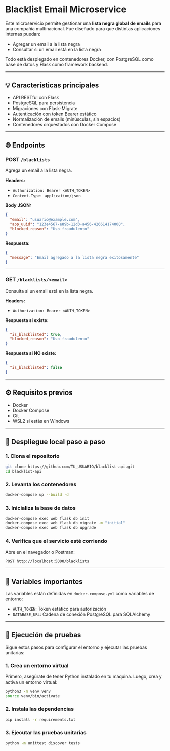 # Blacklist Email Microservice

Este microservicio permite gestionar una **lista negra global de emails** para una compañía multinacional. Fue diseñado para que distintas aplicaciones internas puedan:

- Agregar un email a la lista negra
- Consultar si un email está en la lista negra

Todo está desplegado en contenedores Docker, con PostgreSQL como base de datos y Flask como framework backend.


---

## 💡 Características principales

- API RESTful con Flask
- PostgreSQL para persistencia
- Migraciones con Flask-Migrate
- Autenticación con token Bearer estático
- Normalización de emails (minúsculas, sin espacios)
- Contenedores orquestados con Docker Compose

---

## 🌐 Endpoints

### POST `/blacklists`
Agrega un email a la lista negra.

**Headers:**
- `Authorization: Bearer <AUTH_TOKEN>`
- `Content-Type: application/json`

**Body JSON:**
```json
{
  "email": "usuario@example.com",
  "app_uuid": "123e4567-e89b-12d3-a456-426614174000",
  "blocked_reason": "Uso fraudulento"
}
```

**Respuesta:**
```json
{
  "message": "Email agregado a la lista negra exitosamente"
}
```

---

### GET `/blacklists/<email>`
Consulta si un email está en la lista negra.

**Headers:**
- `Authorization: Bearer <AUTH_TOKEN>`

**Respuesta si existe:**
```json
{
  "is_blacklisted": true,
  "blocked_reason": "Uso fraudulento"
}
```

**Respuesta si NO existe:**
```json
{
  "is_blacklisted": false
}
```

---

## ⚙️ Requisitos previos
- Docker
- Docker Compose
- Git
- WSL2 si estás en Windows

---

## 🚀 Despliegue local paso a paso

### 1. Clona el repositorio
```bash
git clone https://github.com/TU_USUARIO/blacklist-api.git
cd blacklist-api
```

### 2. Levanta los contenedores
```bash
docker-compose up --build -d
```

### 3. Inicializa la base de datos
```bash
docker-compose exec web flask db init
docker-compose exec web flask db migrate -m "initial"
docker-compose exec web flask db upgrade
```

### 4. Verifica que el servicio esté corriendo
Abre en el navegador o Postman:
```
POST http://localhost:5000/blacklists
```

---

## 📓 Variables importantes

Las variables están definidas en `docker-compose.yml` como variables de entorno:

- `AUTH_TOKEN`: Token estático para autorización
- `DATABASE_URL`: Cadena de conexión PostgreSQL para SQLAlchemy

---

## 🧪 Ejecución de pruebas

Sigue estos pasos para configurar el entorno y ejecutar las pruebas unitarias:

### 1. Crea un entorno virtual
Primero, asegúrate de tener Python instalado en tu máquina. Luego, crea y activa un entorno virtual:

```bash
python3 -m venv venv
source venv/bin/activate 
```

### 2. Instala las dependencias
```bash
pip install -r requirements.txt
```

### 3. Ejecutar las pruebas unitarias
```bash
python -m unittest discover tests
```
